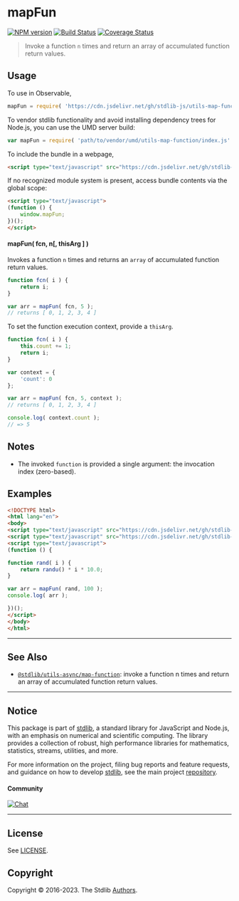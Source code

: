 <!--

@license Apache-2.0

Copyright (c) 2018 The Stdlib Authors.

Licensed under the Apache License, Version 2.0 (the "License");
you may not use this file except in compliance with the License.
You may obtain a copy of the License at

   http://www.apache.org/licenses/LICENSE-2.0

Unless required by applicable law or agreed to in writing, software
distributed under the License is distributed on an "AS IS" BASIS,
WITHOUT WARRANTIES OR CONDITIONS OF ANY KIND, either express or implied.
See the License for the specific language governing permissions and
limitations under the License.

-->

# mapFun

[![NPM version][npm-image]][npm-url] [![Build Status][test-image]][test-url] [![Coverage Status][coverage-image]][coverage-url] <!-- [![dependencies][dependencies-image]][dependencies-url] -->

> Invoke a function `n` times and return an array of accumulated function return values.

<!-- Section to include introductory text. Make sure to keep an empty line after the intro `section` element and another before the `/section` close. -->

<section class="intro">

</section>

<!-- /.intro -->

<!-- Package usage documentation. -->



<section class="usage">

## Usage

To use in Observable,

```javascript
mapFun = require( 'https://cdn.jsdelivr.net/gh/stdlib-js/utils-map-function@umd/browser.js' )
```

To vendor stdlib functionality and avoid installing dependency trees for Node.js, you can use the UMD server build:

```javascript
var mapFun = require( 'path/to/vendor/umd/utils-map-function/index.js' )
```

To include the bundle in a webpage,

```html
<script type="text/javascript" src="https://cdn.jsdelivr.net/gh/stdlib-js/utils-map-function@umd/browser.js"></script>
```

If no recognized module system is present, access bundle contents via the global scope:

```html
<script type="text/javascript">
(function () {
    window.mapFun;
})();
</script>
```

#### mapFun( fcn, n\[, thisArg ] )

Invokes a function `n` times and returns an `array` of accumulated function return values.

```javascript
function fcn( i ) {
    return i;
}

var arr = mapFun( fcn, 5 );
// returns [ 0, 1, 2, 3, 4 ]
```

To set the function execution context, provide a `thisArg`.

```javascript
function fcn( i ) {
    this.count += 1;
    return i;
}

var context = {
    'count': 0
};

var arr = mapFun( fcn, 5, context );
// returns [ 0, 1, 2, 3, 4 ]

console.log( context.count );
// => 5
```

</section>

<!-- /.usage -->

<!-- Package usage notes. Make sure to keep an empty line after the `section` element and another before the `/section` close. -->

<section class="notes">

## Notes

-   The invoked `function` is provided a single argument: the invocation index (zero-based).

</section>

<!-- /.notes -->

<!-- Package usage examples. -->

<section class="examples">

## Examples

<!-- eslint no-undef: "error" -->

```html
<!DOCTYPE html>
<html lang="en">
<body>
<script type="text/javascript" src="https://cdn.jsdelivr.net/gh/stdlib-js/random-base-randu@umd/browser.js"></script>
<script type="text/javascript" src="https://cdn.jsdelivr.net/gh/stdlib-js/utils-map-function@umd/browser.js"></script>
<script type="text/javascript">
(function () {

function rand( i ) {
    return randu() * i * 10.0;
}

var arr = mapFun( rand, 100 );
console.log( arr );

})();
</script>
</body>
</html>
```

</section>

<!-- /.examples -->

<!-- Section to include cited references. If references are included, add a horizontal rule *before* the section. Make sure to keep an empty line after the `section` element and another before the `/section` close. -->

<section class="references">

</section>

<!-- /.references -->

<!-- Section for related `stdlib` packages. Do not manually edit this section, as it is automatically populated. -->

<section class="related">

* * *

## See Also

-   <span class="package-name">[`@stdlib/utils-async/map-function`][@stdlib/utils/async/map-function]</span><span class="delimiter">: </span><span class="description">invoke a function n times and return an array of accumulated function return values.</span>

</section>

<!-- /.related -->

<!-- Section for all links. Make sure to keep an empty line after the `section` element and another before the `/section` close. -->


<section class="main-repo" >

* * *

## Notice

This package is part of [stdlib][stdlib], a standard library for JavaScript and Node.js, with an emphasis on numerical and scientific computing. The library provides a collection of robust, high performance libraries for mathematics, statistics, streams, utilities, and more.

For more information on the project, filing bug reports and feature requests, and guidance on how to develop [stdlib][stdlib], see the main project [repository][stdlib].

#### Community

[![Chat][chat-image]][chat-url]

---

## License

See [LICENSE][stdlib-license].


## Copyright

Copyright &copy; 2016-2023. The Stdlib [Authors][stdlib-authors].

</section>

<!-- /.stdlib -->

<!-- Section for all links. Make sure to keep an empty line after the `section` element and another before the `/section` close. -->

<section class="links">

[npm-image]: http://img.shields.io/npm/v/@stdlib/utils-map-function.svg
[npm-url]: https://npmjs.org/package/@stdlib/utils-map-function

[test-image]: https://github.com/stdlib-js/utils-map-function/actions/workflows/test.yml/badge.svg?branch=main
[test-url]: https://github.com/stdlib-js/utils-map-function/actions/workflows/test.yml?query=branch:main

[coverage-image]: https://img.shields.io/codecov/c/github/stdlib-js/utils-map-function/main.svg
[coverage-url]: https://codecov.io/github/stdlib-js/utils-map-function?branch=main

<!--

[dependencies-image]: https://img.shields.io/david/stdlib-js/utils-map-function.svg
[dependencies-url]: https://david-dm.org/stdlib-js/utils-map-function/main

-->

[chat-image]: https://img.shields.io/gitter/room/stdlib-js/stdlib.svg
[chat-url]: https://app.gitter.im/#/room/#stdlib-js_stdlib:gitter.im

[stdlib]: https://github.com/stdlib-js/stdlib

[stdlib-authors]: https://github.com/stdlib-js/stdlib/graphs/contributors

[umd]: https://github.com/umdjs/umd
[es-module]: https://developer.mozilla.org/en-US/docs/Web/JavaScript/Guide/Modules

[deno-url]: https://github.com/stdlib-js/utils-map-function/tree/deno
[umd-url]: https://github.com/stdlib-js/utils-map-function/tree/umd
[esm-url]: https://github.com/stdlib-js/utils-map-function/tree/esm
[branches-url]: https://github.com/stdlib-js/utils-map-function/blob/main/branches.md

[stdlib-license]: https://raw.githubusercontent.com/stdlib-js/utils-map-function/main/LICENSE

<!-- <related-links> -->

[@stdlib/utils/async/map-function]: https://github.com/stdlib-js/utils-async-map-function/tree/umd

<!-- </related-links> -->

</section>

<!-- /.links -->

